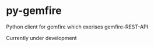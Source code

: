 py-gemfire
==========
Python client for gemfire which exerises gemfire-REST-API

Currently under development
